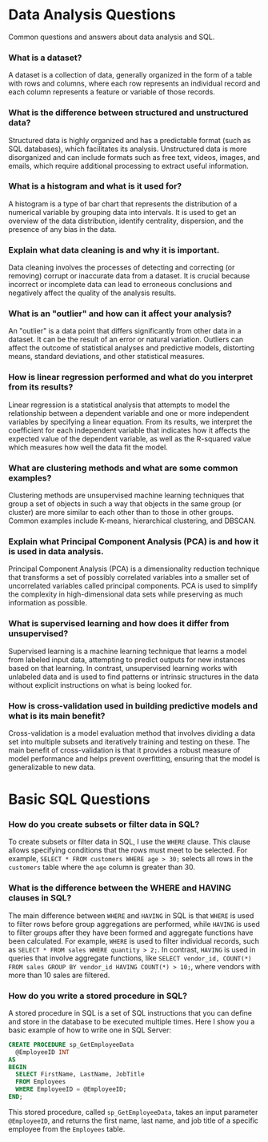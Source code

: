 
# Data Analysis Questions
Common questions and answers about data analysis and SQL.

### What is a dataset?
A dataset is a collection of data, generally organized in the form of a table with rows and columns, where each row represents an individual record and each column represents a feature or variable of those records.

### What is the difference between structured and unstructured data?
Structured data is highly organized and has a predictable format (such as SQL databases), which facilitates its analysis. Unstructured data is more disorganized and can include formats such as free text, videos, images, and emails, which require additional processing to extract useful information.

### What is a histogram and what is it used for?
A histogram is a type of bar chart that represents the distribution of a numerical variable by grouping data into intervals. It is used to get an overview of the data distribution, identify centrality, dispersion, and the presence of any bias in the data.

### Explain what data cleaning is and why it is important.
Data cleaning involves the processes of detecting and correcting (or removing) corrupt or inaccurate data from a dataset. It is crucial because incorrect or incomplete data can lead to erroneous conclusions and negatively affect the quality of the analysis results.

### What is an "outlier" and how can it affect your analysis?
An "outlier" is a data point that differs significantly from other data in a dataset. It can be the result of an error or natural variation. Outliers can affect the outcome of statistical analyses and predictive models, distorting means, standard deviations, and other statistical measures.

### How is linear regression performed and what do you interpret from its results?
Linear regression is a statistical analysis that attempts to model the relationship between a dependent variable and one or more independent variables by specifying a linear equation. From its results, we interpret the coefficient for each independent variable that indicates how it affects the expected value of the dependent variable, as well as the R-squared value which measures how well the data fit the model.

### What are clustering methods and what are some common examples?
Clustering methods are unsupervised machine learning techniques that group a set of objects in such a way that objects in the same group (or cluster) are more similar to each other than to those in other groups. Common examples include K-means, hierarchical clustering, and DBSCAN.

### Explain what Principal Component Analysis (PCA) is and how it is used in data analysis.
Principal Component Analysis (PCA) is a dimensionality reduction technique that transforms a set of possibly correlated variables into a smaller set of uncorrelated variables called principal components. PCA is used to simplify the complexity in high-dimensional data sets while preserving as much information as possible.

### What is supervised learning and how does it differ from unsupervised?
Supervised learning is a machine learning technique that learns a model from labeled input data, attempting to predict outputs for new instances based on that learning. In contrast, unsupervised learning works with unlabeled data and is used to find patterns or intrinsic structures in the data without explicit instructions on what is being looked for.

### How is cross-validation used in building predictive models and what is its main benefit?
Cross-validation is a model evaluation method that involves dividing a data set into multiple subsets and iteratively training and testing on these. The main benefit of cross-validation is that it provides a robust measure of model performance and helps prevent overfitting, ensuring that the model is generalizable to new data.

# Basic SQL Questions

### How do you create subsets or filter data in SQL?
To create subsets or filter data in SQL, I use the `WHERE` clause. This clause allows specifying conditions that the rows must meet to be selected. For example, `SELECT * FROM customers WHERE age > 30;` selects all rows in the `customers` table where the `age` column is greater than 30.

### What is the difference between the WHERE and HAVING clauses in SQL?
The main difference between `WHERE` and `HAVING` in SQL is that `WHERE` is used to filter rows before group aggregations are performed, while `HAVING` is used to filter groups after they have been formed and aggregate functions have been calculated. For example, `WHERE` is used to filter individual records, such as `SELECT * FROM sales WHERE quantity > 2;`. In contrast, `HAVING` is used in queries that involve aggregate functions, like `SELECT vendor_id, COUNT(*) FROM sales GROUP BY vendor_id HAVING COUNT(*) > 10;`, where vendors with more than 10 sales are filtered.

### How do you write a stored procedure in SQL?
A stored procedure in SQL is a set of SQL instructions that you can define and store in the database to be executed multiple times. Here I show you a basic example of how to write one in SQL Server:
```sql
CREATE PROCEDURE sp_GetEmployeeData 
  @EmployeeID INT
AS
BEGIN
  SELECT FirstName, LastName, JobTitle
  FROM Employees
  WHERE EmployeeID = @EmployeeID;
END;
```
This stored procedure, called `sp_GetEmployeeData`, takes an input parameter `@EmployeeID`, and returns the first name, last name, and job title of a specific employee from the `Employees` table.
